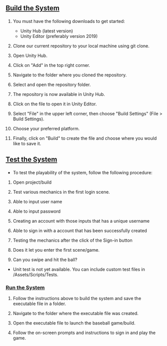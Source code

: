 ## <p><u>Build the System</u></p>
1. You must have the following downloads to get started:

    - Unity Hub (latest version)
    - Unity Editor (preferably version 2019)
3. Clone our current repository to your local machine using git clone.
4. Open Unity Hub.
5. Click on "Add" in the top right corner.
6. Navigate to the folder where you cloned the repository.
7. Select and open the repository folder.
8. The repository is now available in Unity Hub.
9. Click on the file to open it in Unity Editor.
10. Select "File" in the upper left corner, then choose "Build Settings" (File > Build Settings).
11. Choose your preferred platform.
12. Finally, click on "Build" to create the file and choose where you would like to save it.

## <p><u>Test the System</u></p>
- To test the playability of the system, follow the following procedure:

1. Open project/build

3. Test various mechanics in the first login scene.
4. Able to input user name
5. Able to input password
6. Creating an account with those inputs that has a unique username
7. Able to sign in with a account that has been successfully created
8. Testing the mechanics after the click of the Sign-in button
9. Does it let you enter the first scene/game.
10. Can you swipe and hit the ball?
- Unit test is not yet available. You can include custom test files in /Assets/Scripts/Tests.

### <p><u>Run the System</u></p>

1. Follow the instructions above to build the system and save the executable file in a folder.

3. Navigate to the folder where the executable file was created.
4. Open the executable file to launch the baseball game/build.
5. Follow the on-screen prompts and instructions to sign in and play the game.
